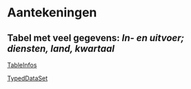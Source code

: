 # Aantekeningen

## Tabel met veel gegevens: _In- en uitvoer; diensten, land, kwartaal_

[TableInfos](http://opendata.cbs.nl/ODataApi/odata/82616NED/TableInfos)

[TypedDataSet](https://opendata.cbs.nl/ODataFeed/odata/82616NED/TypedDataSet/?$format=json&$select=ID%2CPerioden&$skip=0)